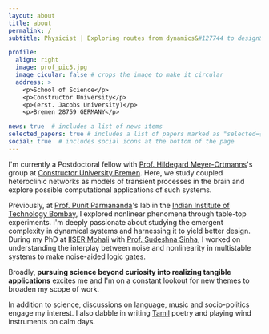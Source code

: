 ```yaml
---
layout: about
title: about
permalink: /
subtitle: Physicist | Exploring routes from dynamics&#127744 to design&#10052.  #<a href='#'>Affiliations</a>. Address. Contacts. Moto. Etc.

profile:
  align: right
  image: prof_pic5.jpg
  image_cicular: false # crops the image to make it circular
  address: >
    <p>School of Science</p>
    <p>Constructor University</p>
    <p>(erst. Jacobs University)</p>
    <p>Bremen 28759 GERMANY</p>

news: true  # includes a list of news items
selected_papers: true # includes a list of papers marked as "selected={true}"
social: true  # includes social icons at the bottom of the page
---
```


I'm currently a Postdoctoral fellow with [Prof. Hildegard Meyer-Ortmanns](https://info.constructor.university/directory/meyer-ortmanns-external)'s group at [Constructor University Bremen](https://constructor.university/). Here, we study coupled heteroclinic networks as models of transient processes in the brain and explore possible computational applications of such systems.  

Previously, at [Prof. Punit Parmananda](https://iitb.irins.org/profile/155601)'s lab in the [Indian Institute of Technology Bombay](https://www.iitb.ac.in/), I explored nonlinear phenomena through table-top experiments. I'm deeply passionate about studying the emergent complexity in dynamical systems and harnessing it to yield better design. During my PhD at [IISER Mohali](https://www.iisermohali.ac.in/) with [Prof. Sudeshna Sinha](https://www.iisermohali.ac.in/faculty/dps/sudeshna), I worked on understanding the interplay between noise and nonlinearity in multistable systems to make noise-aided logic gates. 

Broadly, **pursuing science beyond curiosity into realizing tangible applications** excites me and I'm on a constant lookout for new themes to broaden my scope of work. 

In addition to science, discussions on language, music and socio-politics engage my interest. I also dabble in writing [Tamil](https://en.wikipedia.org/wiki/Tamil_language) poetry and playing wind instruments on calm days.  